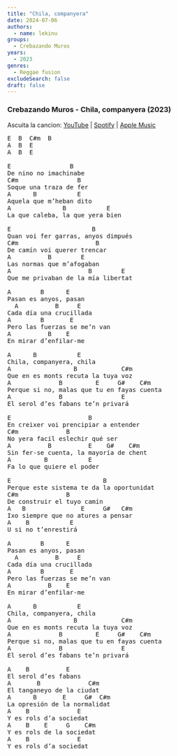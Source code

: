 ```yaml
---
title: "Chila, companyera"
date: 2024-07-06
authors:
  - name: lekinu
groups:
  - Crebazando Muros
years:
  - 2023
genres:
  - Reggae fusion
excludeSearch: false
draft: false
---
```


### Crebazando Muros - Chila, companyera (2023)

Ascuita la cancion: [YouTube](https://www.youtube.com/watch?v=gckZ0sOgeyw) | [Spotify](https://open.spotify.com/track/5IuZ56UjzlmGUU1SfAS93N?si=d3f3954f06834213) | [Apple Music](https://music.apple.com/id/album/chila-companyera/1678418404?i=1678418631)

<pre>
E  B  C#m  B
A  B  E
A  B  E

E                B
De nino no imachinabe
C#m                B
Soque una traza de fer
A      B           E
Aquela que m’heban dito
A              B           E
La que caleba, la que yera bien

E                      B
Quan voi fer garras, anyos dimpués
C#m                     B
De camín voi querer trencar
A          B        E
Las normas que m’afogaban
A                     B        E
Que me privaban de la mía libertat

A        B      E
Pasan es anyos, pasan
  A          B     E
Cada día una crucillada
A        B       E
Pero las fuerzas se me’n van
A          B    E
En mirar d’enfilar-me

A      B           E
Chila, companyera, chila
A                 B            C#m
Que en es monts recuta la tuya voz
A             B         E     G#    C#m
Perque si no, malas que tu en fayas cuenta
A             B                E
El serol d’es fabans te’n privará

E                     B
En creixer voi prencipiar a entender
C#m             B       
No yera facil eslechir qué ser
A          B          E    G#    C#m
Sin fer-se cuenta, la mayoría de chent
A         B           E
Fa lo que quiere el poder

E                         B
Perque este sistema te da la oportunidat
C#m             B
De construir el tuyo camín
A   B               E     G#   C#m
Ixo siempre que no atures a pensar
A    B           E
U si no t’enrestirá

A        B      E
Pasan es anyos, pasan
  A          B     E
Cada día una crucillada
A        B       E
Pero las fuerzas se me’n van
A          B    E
En mirar d’enfilar-me

A      B           E
Chila, companyera, chila
A                 B            C#m
Que en es monts recuta la tuya voz
A             B         E     G#    C#m
Perque si no, malas que tu en fayas cuenta
A             B                E
El serol d’es fabans te’n privará

A    B          E
El serol d’es fabans
A       B             C#m
El tanganeyo de la ciudat
A      B       E     G#  C#m
La opresión de la normalidat
A    B             E
Y es rols d’a sociedat
A    B    E     G    C#m
Y es rols de la sociedat
A    B             E
Y es rols d’a sociedat
</pre>
